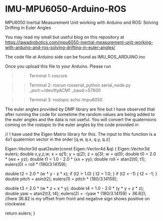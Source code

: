 # IMU-MPU6050-Arduino-ROS
MPU6050 Inertial Measurement Unit working with Arduino and ROS: Solving Drifting in Euler Angles


You may read my small but useful blog on this repository at 
https://jawadrobotics.com/mpu6050-inertial-measurement-unit-working-with-arduino-and-ros-solving-drifting-in-euler-angles/

The code file at Arduino side can be found as IMU_ROS_ARDUINO.ino

Once you upload this file to your Arduino. Please run 
>> Terminal 1: roscore

>> Terminal 2: rosrun rosserial_python serial_node.py _port:=/dev/ttyACM1 _baud:=57600

>> Terminal 3: rostopic echo /mpu6050 

The euler angles provided by DMP library are fine but I have observed that after running the code for sometime the random values are being added to the euler angles and the data is not useful. You will convert the quaternions coming on the rostopic to the euler angles by the code provided in 
>> 

// I have used the Eigen Matrix library for this. The input to this function is a 4x1 quaternion vector in the order [q.w, q.x, q.y, q.z]

Eigen::Vector3d quat2euler(const Eigen::Vector4d &q)
{
  Eigen::Vector3d eulers;
  double x,y,z,w;
  x = q(1); y = q(2); z = q(3); w = q(0);
  double t0 = 2.0 * (w*x + y*z);
  double t1 = 1.0 - 2.0 * (x*x + y*y);
  double roll = atan2(t0, t1);
  eulers(0) = roll * (180/3.14159);

  double t2 = 2.0 * (w * y - z * x); 
  if (t2 > 1.0)
  {
    t2 = 1.0;
  }
  if (t2 < -1)
  {
    t2 = -1;
  }
  double pitch = asin(t2);
  eulers(1) = pitch * (180/3.14159);

  double t3 = 2.0 * (w * z + x * y);
  double t4 = 1.0 - 2.0 * (y * y + z * z);
  double yaw = atan2(t3, t4);
  eulers(2) = -(yaw * (180/3.14159) + 36.82); //here 36.82 is my offset from front and negative sign shows positive on clockwise

  return eulers;
}
